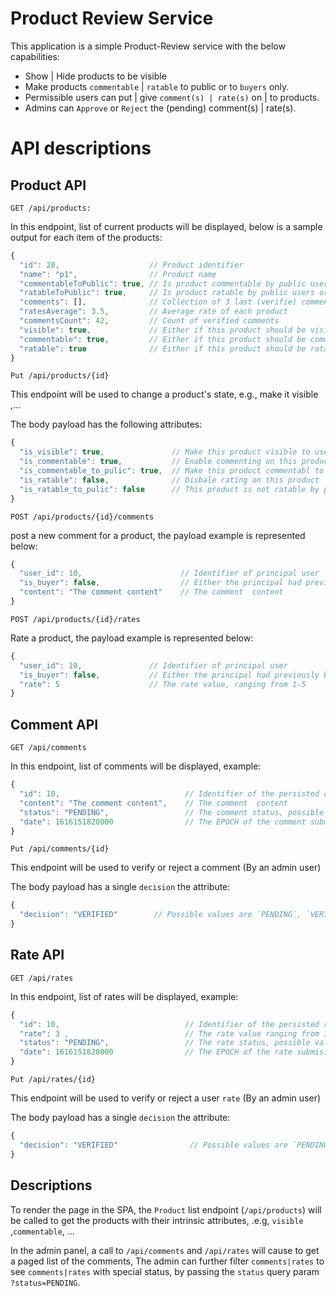 # Product Review Service
This application is a simple Product-Review service with the below capabilities:

- Show | Hide products to be visible
- Make products `commentable` | `ratable` to public or to `buyers` only.
- Permissible users can put | give `comment(s) | rate(s)` on | to products.
- Admins can `Approve` or `Reject` the (pending) comment(s) | rate(s).

# API descriptions

## Product API

```http
GET /api/products:
```

In this endpoint, list of current products will be displayed, below is a sample output for each item of the products:

```javascript
{
  "id": 20,                    // Product identifier
  "name": "p1",                // Product name
  "commentableToPublic": true, // Is product commentable by public users or just buyers can do 
  "ratableToPublic": true,     // Is product ratable by public users or just buyers can do 
  "comments": [],              // Collection of 3 last (verifie) comments
  "ratesAverage": 3.5,         // Average rate of each product
  "commentsCount": 42,         // Count of verified comments
  "visible": true,             // Either if this product should be visible on the UI
  "commentable": true,         // Either if this product should be commentable
  "ratable": true              // Either if this product should be ratable
}
```

```http
Put /api/products/{id}
```
This endpoint will be used to change a product's state, e.g., make it visible ,...

The body payload has the following attributes:
```javascript
{
  "is_visible": true,               // Make this product visible to users
  "is_commentable": true,           // Enable commenting on this product
  "is_commentable_to_pulic": true,  // Make this product commentabl to public 
  "is_ratable": false,              // Disbale rating on this product
  "is_ratable_to_pulic": false      // This product is not ratable by public
}
```

```http
POST /api/products/{id}/comments
```
post a new comment for a product, the payload example is represented below:

```javascript
{
  "user_id": 10,                      // Identifier of principal user
  "is_buyer": false,                  // Either the principal had previously bought this product
  "content": "The comment content"    // The comment  content
}
```

```http
POST /api/products/{id}/rates
```
Rate a product, the payload example is represented below:

```javascript
{
  "user_id": 10,               // Identifier of principal user
  "is_buyer": false,           // Either the principal had previously bought this product
  "rate": 5                    // The rate value, ranging from 1-5
}
```

## Comment API

```http
GET /api/comments
```

In this endpoint, list of comments will be displayed, example:

```javascript
{
  "id": 10,                            // Identifier of the persisted comment
  "content": "The comment content",    // The comment  content
  "status": "PENDING",                 // The comment status, possible values are `PENDING`, `VERIFIED`, `REJECTED`
  "date": 1616151820000                // The EPOCH of the comment submision date
}
```

```http
Put /api/comments/{id}
```
This endpoint will be used to verify or reject a comment (By an admin user)

The body payload has a single `decision` the attribute:
```javascript
{
  "decision": "VERIFIED"        // Possible values are `PENDING`, `VERIFIED`, `REJECTED`
}
```

## Rate API

```http
GET /api/rates
```
In this endpoint, list of rates will be displayed, example:

```javascript
{
  "id": 10,                            // Identifier of the persisted rate
  "rate": 3 ,                          // The rate value ranging from 1-5
  "status": "PENDING",                 // The rate status, possible values are `PENDING`, `VERIFIED`, `REJECTED`
  "date": 1616151820000                // The EPOCH of the rate submision date
}
```

```http
Put /api/rates/{id}
```
This endpoint will be used to verify or reject a user `rate` (By an admin user)

The body payload has a single `decision` the attribute:
```javascript
{
  "decision": "VERIFIED"                // Possible values are `PENDING`, `VERIFIED`, `REJECTED`
}
```

## Descriptions

To render the page in the SPA, the `Product` list endpoint (`/api/products`) will be called to get the products with 
their intrinsic attributes, .e.g, `visible` ,`commentable`, ...

In the admin panel, a call to `/api/comments` and `/api/rates` will cause to get a paged list of the comments,
The admin can further filter `comments|rates` to see `comments|rates` with special status,
by passing the `status` query param `?status=PENDING`.
